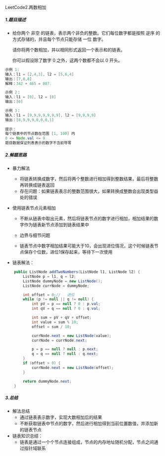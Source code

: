 LeetCode2.两数相加



##### 1.题目描述

- 给你两个 非空 的链表，表示两个非负的整数。它们每位数字都是按照 逆序 的方式存储的，并且每个节点只能存储 一位 数字。

  请你将两个数相加，并以相同形式返回一个表示和的链表。

  你可以假设除了数字 0 之外，这两个数都不会以 0 开头。



~~~java
示例 1:
输入：l1 = [2,4,3], l2 = [5,6,4]
输出：[7,0,8]
解释：342 + 465 = 807.

示例 2：
输入：l1 = [0], l2 = [0]
输出：[0]

示例 3：
输入：l1 = [9,9,9,9,9,9,9], l2 = [9,9,9,9]
输出：[8,9,9,9,0,0,0,1]
 
提示：
每个链表中的节点数在范围 [1, 100] 内
0 <= Node.val <= 9
题目数据保证列表表示的数字不含前导零
~~~

##### 2.解题思路

- 暴力解法
   * 将链表转换成数字，然后将两个整数进行相加得到整数结果，最后将整数再转换成链表返回
   * 存在问题：如果链表表示的整数范围很大，如果转换成整数会出现类型益处的错误
   
- 使用链表节点元素相加
   * 不断从链表中取出元素，然后将链表节点的数字进行相加，相加结果的数字作为链表新节点添加到链表结果中
   
   * 边界与细节问题
  * 链表节点中数字相加结果可能大于10，会出现进位情况，这个时候链表节点保存个位数，进位1保存起来，等待下一次使用
   
- 链表解法：

```java
    public ListNode addTwoNumbers(ListNode l1, ListNode l2) {
        ListNode p = l1, q = l2;
        ListNode dummyNode = new ListNode();
        ListNode currNode = dummyNode;

        int offset = 0;//   进位
        while (p != null || q != null) {
            int pV = p == null ? 0 : p.val;
            int qV = q == null ? 0 : q.val;

            int sum = pV + qV + offset;
            int value = sum % 10;
            offset = sum / 10;

            currNode.next = new ListNode(value);
            currNode = currNode.next;

            p = p == null ? null : p.next;
            q = q == null ? null : q.next;
        }
        if (offset > 0) {
            currNode.next = new ListNode(offset);
        }

        return dummyNode.next;
    }
```

##### 3.总结

- 解法总结
  - 通过链表表示数字，实现大数相加后的结果
  - 不断获取链表中节点的数字，然后进行相加得到当前位置数值，并添加新的链表节点
- 链表知识总结：
  - 链表是通过一个个节点连接组成，节点的内存地址随机分配，节点之间通过指针域联系

